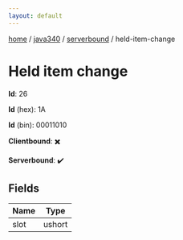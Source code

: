 ```yaml
---
layout: default
---
```


[home](/)  /  [java340](/protocol/java340)  /  [serverbound](/protocol/java340/serverbound)  /  held-item-change

# Held item change

**Id**: 26

**Id** (hex): 1A

**Id** (bin): 00011010

**Clientbound**: ✖️

**Serverbound**: ✔️

## Fields

Name | Type
---|---
slot | ushort
